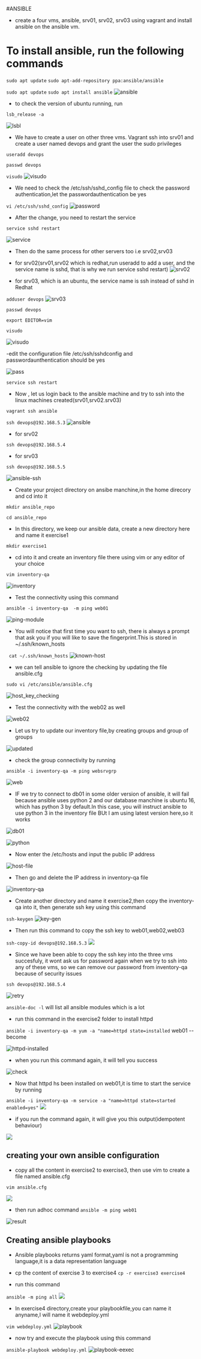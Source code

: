 #ANSIBLE

- create a four vms, ansible, srv01, srv02, srv03 using vagrant and install ansible on the ansible vm.
# To install ansible, run the following commands
`sudo apt update`
`sudo apt-add-repository ppa:ansible/ansible`

`sudo apt update`
`sudo apt install ansible`
![ansible](../Ansible/image/ansible-installed.PNG)

- to check the version of ubuntu running, run

`lsb_release -a`

![lsbl](../Ansible/image/lsbl.PNG)


- We have to create a user on other three vms. Vagrant ssh into srv01 and create a user named devops and grant the user the sudo privileges

`useradd devops`

`passwd devops`

`visudo`
![visudo](../Ansible/image/VISUDO.PNG)


- We need to check the /etc/ssh/sshd_config file to check the password authentication,let the passwordauthentication be yes

`vi /etc/ssh/sshd_config`
![password](../Ansible/image/passsword.PNG)

- After the change, you need to restart the service

`service sshd restart`

![service](../Ansible/image/service.PNG)

- Then do the same process for other servers too i.e srv02,srv03

- for srv02(srv01,srv02 which is redhat,run useradd to add a user, and the service name is sshd, that is why we run service sshd restart)
![srv02](../Ansible/image/srv02.PNG)

- for srv03, which is an ubuntu, the service name is ssh instead of sshd in Redhat 

`adduser devops`
![srv03](../Ansible/image/srv03.PNG)

`passwd devops`

`export EDITOR=vim`


`visudo`

![visudo](../Ansible/image/srv03.PNG)

-edit the configuration file /etc/ssh/sshdconfig and passwordaunthentication should be yes

![pass](../Ansible/image/srv03-pass.PNG)

`service ssh restart`

- Now , let us login back to the ansible machine and try to ssh into the linux machines created(srv01,srv02.srv03)


`vagrant ssh ansible`

`ssh devops@192.168.5.3`
![ansible](../Ansible/image/ansible-ssh-srv01.PNG)

 - for srv02

 `ssh devops@192.168.5.4`

 - for srv03

 `ssh devops@192.168.5.5`

 ![ansible-ssh](../Ansible/image/ansible-ssh-srv02.PNG) 


 - Create your project directory on ansibe manchine,in the home direcory and cd into it

 `mkdir ansible_repo`

 `cd ansible_repo`
 - In this directory, we keep our ansible data, create a new directory here and name it exercise1

 `mkdir exercise1`
 - cd into it and create an inventory file there using vim or any editor of your choice

 `vim inventory-qa`

 ![inventory](../Ansible/image/inventory.PNG)

 - Test the connectivity using this command

 `ansible -i inventory-qa  -m ping web01`

 ![ping-module](../Ansible/image/ping-module.PNG)

 - You will notice that first time you want to ssh, there is always a prompt that ask you if you will like to save the fingerprint.This is stored in ~/.ssh/known_hosts


` cat ~/.ssh/known_hosts`
![known-host](../Ansible/image/known.PNG)

- we can tell ansible to ignore the checking by updating the file ansible.cfg

`sudo vi /etc/ansible/ansible.cfg`

![host_key_checking](../Ansible/image/host_key_checking.PNG)

- Test the connectivity with the web02 as well

![web02](../Ansible/image/web02-connect.PNG)


- Let us try to update our inventory file,by creating groups and group of groups

![updated](../Ansible/image/inventory-update.PNG)

- check the group connectivity by running

`ansible -i inventory-qa -m ping websrvgrp`

![web](../Ansible/image/grp-connect.PNG)

- IF we try to connect to db01 in some older version of ansible, it will fail because ansible uses python 2 and our database manchine is ubuntu 16, which has python 3 by default.In this case, you will instruct ansible to use python 3 in the inventory file BUt I am using latest version here,so it works

![db01](../Ansible/image/db-connect.PNG)

![python](../Ansible/image/python-interpreter.PNG)


- Now enter the /etc/hosts and input the public IP address

![host-file](../Ansible/image/host-file.PNG)

- Then go and delete the IP address in inventory-qa file

![inventory-qa](../Ansible/image/invent.PNG)

- Create another directory and name it exercise2,then copy the inventory-qa into it, then generate ssh key using this command

`ssh-keygen`
![key-gen](../Ansible/image/ssh-keygen.PNG)

- Then run this command to copy the ssh key to web01,web02,web03

`ssh-copy-id devops@192.168.5.3`
![](../Ansible/image/ssh-id-copy.PNG)

- Since we have been able to copy the ssh key into the three vms succesfuly, it wont ask us for password again when we try to ssh into any of these vms, so we can remove our password from inventory-qa because of security issues

`ssh devops@192.168.5.4`

![retry](../Ansible/image/retry.PNG)


`ansible-doc -l` will list all ansible modules which is a lot

- run this command in the exercise2 folder to install httpd

`ansible -i inventory-qa -m yum -a "name=httpd state=installed` web01 --become

![httpd-installed](../Ansible/image/httpd-installed.PNG)

- when you run this command again, it will tell you success

![check](../Ansible/image/check.PNG)


- Now that httpd hs been installed on web01,it is time to start the service by running

`ansible -i inventory-qa -m service -a "name=httpd state=started enabled=yes"`
![](../Ansible/image/httpd-start.PNG)

- if you run the command again, it will give you this output(idempotent behaviour)

![](../Ansible/image/recheck.PNG)


## creating your own ansible configuration
- copy all the content in exercise2 to exercise3, then use vim to create a file named ansible.cfg

`vim ansible.cfg`

![](../Ansible/image/ans-conf.PNG)

- then run adhoc command
`ansible -m ping web01`

![result](../Ansible/image/result.PNG)


## Creating ansible playbooks

- Ansible playbooks returns yaml format,yaml is not a programming language,it is a data representation language

- cp the content of exercise 3 to exercise4
`cp -r exercise3 exercise4`

- run this command

`ansible -m ping all`
![](../Ansible/image/piing-all.PNG)

- In exercise4 directory,create your playbookfile,you can name it anyname,I will name it webdeploy.yml

`vim webdeploy.yml`
![playbook](../Ansible/image/playbook1.PNG)

- now try and execute the playbook using this command

`ansible-playbook webdeploy.yml`
![playbook-eexec](../Ansible/image/playbook-execu1.PNG)

